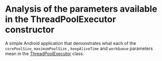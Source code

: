 # Analysis of the parameters available in the ThreadPoolExecutor constructor

A simple Android application that demonstrates what each of the `corePoolSize`, `maximumPoolSize`
, `keepAliveTime` and `workQueue` parameters mean in
the [ThreadPoolExecutor](https://developer.android.com/reference/java/util/concurrent/ThreadPoolExecutor)
class.
